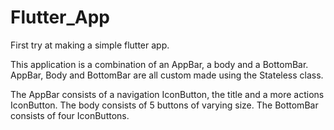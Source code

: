 # Flutter_App
First try at making a simple flutter app.

This application is a combination of an AppBar, a body and a BottomBar.
AppBar, Body and BottomBar are all custom made using the Stateless class.

The AppBar consists of a navigation IconButton, the title and a more actions IconButton.
The body consists of 5 buttons of varying size.
The BottomBar consists of four IconButtons.
